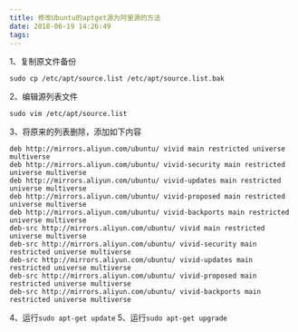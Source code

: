 ```yaml
---
title: 修改Ubuntu的aptget源为阿里源的方法
date: 2018-06-19 14:26:49
tags:
---
```


1、复制原文件备份

    sudo cp /etc/apt/source.list /etc/apt/source.list.bak

2、编辑源列表文件

    sudo vim /etc/apt/source.list

3、将原来的列表删除，添加如下内容


    deb http://mirrors.aliyun.com/ubuntu/ vivid main restricted universe multiverse
    deb http://mirrors.aliyun.com/ubuntu/ vivid-security main restricted universe multiverse
    deb http://mirrors.aliyun.com/ubuntu/ vivid-updates main restricted universe multiverse
    deb http://mirrors.aliyun.com/ubuntu/ vivid-proposed main restricted universe multiverse
    deb http://mirrors.aliyun.com/ubuntu/ vivid-backports main restricted universe multiverse
    deb-src http://mirrors.aliyun.com/ubuntu/ vivid main restricted universe multiverse
    deb-src http://mirrors.aliyun.com/ubuntu/ vivid-security main restricted universe multiverse
    deb-src http://mirrors.aliyun.com/ubuntu/ vivid-updates main restricted universe multiverse
    deb-src http://mirrors.aliyun.com/ubuntu/ vivid-proposed main restricted universe multiverse
    deb-src http://mirrors.aliyun.com/ubuntu/ vivid-backports main restricted universe multiverse

4、运行`sudo apt-get update`
5、运行`sudo apt-get upgrade`

